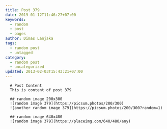 ```yaml
---
title: Post 379
date: 2019-01-12T11:46:27+07:00
keywords:
  - random
  - post
  - pages
author: Dimas Lanjaka
tags:
  - random post
  - untagged
category:
  - random post
  - uncategorized
updated: 2013-02-03T15:43:21+07:00
---
```


      # Post Content
      This is content of post 379

      ## random image 200x300
      ![random image 379](https://picsum.photos/200/300)
      ![another random image 379](https://picsum.photos/200/300?random=1)

      ## random image 640x480
      ![random image 379](https://placeimg.com/640/480/any)
      